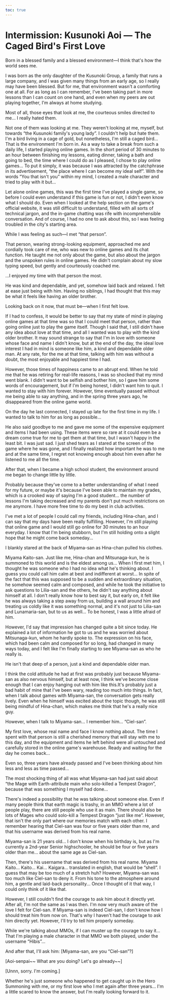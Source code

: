 ```yaml
---
toc: true
---
```


# Intermission: Kusunoki Aoi — The Caged Bird's First Love

Born in a blessed family and a blessed environment—I think that's how the world
sees me.

I was born as the only daughter of the Kusunoki Group, a family that runs a
large company, and I was given many things from an early age, so I really may
have been blessed. But for me, that environment wasn't a comforting one at all.
For as long as I can remember, I've been taking part in more lessons than I can
count on one hand, and even when my peers are out playing together, I'm always
at home studying.

Most of all, those eyes that look at me, the courteous smiles directed to me...
I really hated them.

Not one of them was looking at me. They weren't looking at me, myself, but
towards “the Kusunoki family's young lady”. I couldn't help but hate them. I'm a
bird living in a cage of gold, but nonetheless, I'm still a caged bird... That
is the environment I'm born in. As a way to take a break from such a daily life,
I started playing online games. In the short period of 30 minutes to an hour
between finishing my lessons, eating dinner, taking a bath and going to bed, the
time where I could do as I pleased, I chose to play online games... To put it
simply, it was because I was attracted by the catchphrase in its advertisement,
“the place where I can become my ideal self”. With the words “You that isn't
you” within my mind, I created a male character and tried to play with it but...

Let alone online games, this was the first time I've played a single game, so
before I could even understand if this game is fun or not, I didn't even know
what I should do. Even when I looked at the help section on the game's official
website, it was still difficult to understand, filled with all sorts of
technical jargon, and the in-game chatting was rife with incomprehensible
conversation. And of course, I had no one to ask about this, so I was feeling
troubled in the city's starting area.

While I was feeling as such—I met “that person”.

That person, wearing strong-looking equipment, approached me and cordially took
care of me, who was new to online games and its chat function. He taught me not
only about the game, but also about the jargon and the unspoken rules in online
games. He didn't complain about my slow typing speed, but gently and courteously
coached me.

...I enjoyed my time with that person the most.

He was kind and dependable, and yet, somehow laid back and relaxed. I felt at
ease just being with him. Having no siblings, I had thought that this may be
what it feels like having an older brother.

Looking back on it now, that must be—when I first felt love.

If I had to confess, it would be better to say that my state of mind in playing
online games at that time was so that I could meet that person, rather than
going online just to play the game itself. Though I said that, I still didn't
have any idea about love at that time, and all I wanted was to play with the
kind older brother. It may sound strange to say that I'm in love with someone
whose face and name I didn't know, but at the end of the day, the ideal love
interest I had in mind is someone like him, a kind and dependable older man. At
any rate, for the me at that time, talking with him was without a doubt, the
most enjoyable and happiest time I had.

However, those times of happiness came to an abrupt end. When he told me that he
was retiring for real-life reasons, I was so shocked that my mind went blank. I
didn't want to be selfish and bother him, so I gave him some words of
encouragement, but if I'm being honest, I didn't want him to quit. I wanted to
stay with him forever. However, time eventually passed without me being able to
say anything, and in the spring three years ago, he disappeared from the online
game world.

On the day he last connected, I stayed up late for the first time in my life. I
wanted to talk to him for as long as possible...

He also said goodbye to me and gave me some of the expensive equipment and items
I had been using. These items were so rare at it could even be a dream come true
for me to get them at that time, but I wasn't happy in the least bit. I was just
sad. I just shed tears as I stared at the screen of the game where he was gone,
and I finally realized how important he was to me and at the same time, I regret
not knowing enough about him even after he listened to me all the time.

After that, when I became a high school student, the environment around me began
to change little by little.

Probably because they've come to a better understanding of what I need for my
future, or maybe it's because I've been able to maintain my grades, which is a
crooked way of saying I'm a good student... the number of lessons I'm taking
decreased and my parents don't put much restrictions on me anymore. I have more
free time to do my best in club activities.

I've met a lot of people I could call my friends, including Hina-chan, and I can
say that my days have been really fulfilling. However, I'm still playing that
online game and I would still go online for 30 minutes to an hour everyday. I
know that I'm being stubborn, but I'm still holding onto a slight hope that he
might come back someday...

I blankly stared at the back of Miyama-san as Hina-chan pulled his clothes.

Miyama Kaito-san. Just like me, Hina-chan and Mitsunaga-kun, he is summoned to
this world and is the eldest among us... When I first met him, I thought he was
someone who I had no idea what he's thinking about. I guess you could call him
calm at best and indifferent at worst... In spite of the fact that this was
supposed to be a sudden and extraordinary situation, he somehow seemed calm and
composed, and while he took the initiative to ask questions to Lilia-san and the
others, he didn't say anything about himself at all. I don't really know how to
best say it, but early on, it felt like he was always taking a step away from
us, building a wall around him and treating us coldly like it was something
normal, and it's not just to Lilia-san and Lunamaria-san, but to us as well...
To be honest, I was a little afraid of him.

However, I'd say that impression has changed quite a bit since today. He
explained a lot of information he got to us and he was worried about
Mitsunaga-kun, whom he hardly spoke to. The expression on his face, which had
been calm and composed for so long, had changed in many ways today, and I felt
like I'm finally starting to see Miyama-san as who he really is.

He isn't that deep of a person, just a kind and dependable older man.

I think the cold attitude he had at first was probably just because Miyama-san
as also nervous himself, but at least now, I think we've become close enough
that I can enjoy hanging out with him like this.It's probably just a bad habit
of mine that I've been wary, reading too much into things. In fact, when I talk
about games with Miyama-san, the conversation gets really lively. Even when he
himself was excited about the topic though, he was still being mindful of
Hina-chan, which makes me think that he's a really nice guy.

However, when I talk to Miyama-san... I remember him... “Ciel-san”.

My first love, whose real name and face I know nothing about. The time I spent
with that person is still a cherished memory that will stay with me to this day,
and the equipment and items he left behind were all untouched and carefully
stored in the online game's warehouse. Ready and waiting for the day he comes
back...

Even so, three years have already passed and I've been thinking about him less
and less as time passed...

The most shocking thing of all was what Miyama-san had just said about “the Mage
with Earth-attribute main who solo-killed a Tempest Dragon”, because that was
something I myself had done...

There's indeed a possibility that he was talking about someone else. Even if
many people think that earth magic is trashy, in an MMO where a lot of people
play, there are still people who use it as main. There should also be lots of
Mages who could solo-kill a Tempest Dragon “just like me”. However, that isn't
the only part where our memories match with each other. I remember hearing that
Ciel-san was four or five years older than me, and that his username was derived
from his real name.

Miyama-san is 21 years old... I don't know when his birthday is, but as I'm
currently a 2nd-year Senior highschooler, he should be four or five years older
than me... about the same age as Ciel-san.

Then, there's his username that was derived from his real name. Miyama Kaito...
Kaito... Kai... Kaigara... translated in english, that would be “shell”. I guess
that may be too much of a stretch huh? However, Miyama-san was too much like
Ciel-san to deny it. From his tone to the atmosphere around him, a gentle and
laid-back personality... Once I thought of it that way, I could only think of it
like that.

However, I still couldn't find the courage to ask him about it directly yet.
After all, I'm not the same as I was then. I'm now very much aware of the love I
felt for Ciel-san. If Miyama-san is indeed Ciel-san, I don't know how I should
treat him from now on. That's why I haven't had the courage to ask him directly
yet. However, I'll try to tell him properly someday.

While we're talking about MMOs, if I can muster up the courage to say it... That
I'm playing a male character in that MMO we both played, under the username
“Hibis”...

And after that, I'll ask him: [Miyama-san, are you “Ciel-san”?]

[Aoi-senpai\~\~ What are you doing? Let's go already\~\~]

[Unnn, sorry. I'm coming.]

Whether he's just someone who happened to get caught up in the Hero Summoning
with me, or my first love who I met again after three years... I'm a little
scared to know the answer, but I'm really looking forward to it.
